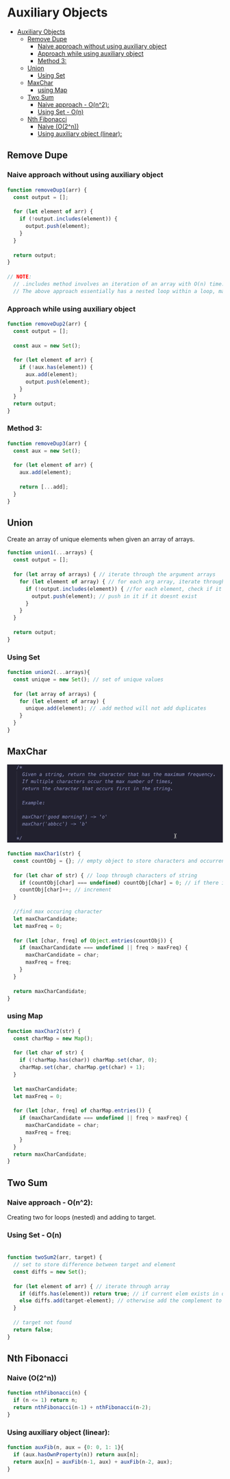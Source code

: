 # Auxiliary Objects

- [Auxiliary Objects](#auxiliary-objects)
  - [Remove Dupe](#remove-dupe)
    - [Naive approach without using auxiliary object](#naive-approach-without-using-auxiliary-object)
    - [Approach while using auxiliary object](#approach-while-using-auxiliary-object)
    - [Method 3:](#method-3)
  - [Union](#union)
    - [Using Set](#using-set)
  - [MaxChar](#maxchar)
    - [using Map](#using-map)
  - [Two Sum](#two-sum)
    - [Naive approach - O(n^2):](#naive-approach---on2)
    - [Using Set - O(n)](#using-set---on)
  - [Nth Fibonacci](#nth-fibonacci)
    - [Naive (O(2^n))](#naive-o2n)
    - [Using auxiliary object (linear):](#using-auxiliary-object-linear)


## Remove Dupe

 ### Naive approach without using auxiliary object

```js
function removeDup1(arr) {
  const output = [];

  for (let element of arr) {
    if (!output.includes(element)) {
      output.push(element);
    }
  }

  return output;
}

// NOTE:
  // .includes method involves an iteration of an array with O(n) time.
  // The above approach essentially has a nested loop within a loop, making it O(n^2)
```

### Approach while using auxiliary object


```js
function removeDup2(arr) {
  const output = [];

  const aux = new Set();

  for (let element of arr) {
    if (!aux.has(element)) {
      aux.add(element);
      output.push(element);
    }
  }
  return output;
}
```

### Method 3:

```js
function removeDup3(arr) {
  const aux = new Set();

  for (let element of arr) {
    aux.add(element);

    return [...add];
  }
}
```

## Union

Create an array of unique elements when given an array of arrays.

```js
function union1(...arrays) {
  const output = [];

  for (let array of arrays) { // iterate through the argument arrays
    for (let element of array) { // for each arg array, iterate through the elements
      if (!output.includes(element)) { //for each element, check if it exists in output
        output.push(element); // push in it if it doesnt exist
      }
    }
  }

  return output;
}
```

### Using Set

```js
function union2(...arrays){
  const unique = new Set(); // set of unique values

  for (let array of arrays) {
    for (let element of array) {
      unique.add(element); // .add method will not add duplicates
    }
  }
}
```

## MaxChar

![](Images/maxchar.png)

```js
function maxChar1(str) {
  const countObj = {}; // empty object to store characters and occurrences

  for (let char of str) { // loop through characters of string
    if (countObj[char] === undefined) countObj[char] = 0; // if there is no key with character, instantiate to 0;
    countObj[char]++; // increment
  }

  //find max occuring character
  let maxCharCandidate;
  let maxFreq = 0;

  for (let [char, freq] of Object.entries(countObj)) {
    if (maxCharCandidate === undefined || freq > maxFreq) {
      maxCharCandidate = char;
      maxFreq = freq;
    }
  }

  return maxCharCandidate;
}
```

### using Map

```js
function maxChar2(str) {
  const charMap = new Map();

  for (let char of str) {
    if (!charMap.has(char)) charMap.set(char, 0);
    charMap.set(char, charMap.get(char) + 1);
  }

  let maxCharCandidate;
  let maxFreq = 0;

  for (let [char, freq] of charMap.entries()) {
    if (maxCharCandidate === undefined || freq > maxFreq) {
      maxCharCandidate = char;
      maxFreq = freq;
    }
  }
  return maxCharCandidate;
}
```

## Two Sum

### Naive approach - O(n^2):

Creating two for loops (nested) and adding to target.

### Using Set - O(n)

```js

function twoSum2(arr, target) {
  // set to store difference between target and element
  const diffs = new Set();

  for (let element of arr) { // iterate through array
    if (diffs.has(element)) return true; // if current elem exists in diffs
    else diffs.add(target-element); // otherwise add the complement to the diffs
  }

  // target not found
  return false;
}
```
## Nth Fibonacci

### Naive (O(2^n))

```js
function nthFibonacci(n) {
  if (n <= 1) return n;
  return nthFibonacci(n-1) + nthFibonacci(n-2);
}
```

### Using auxiliary object (linear):

```js
function auxFib(n, aux = {0: 0, 1: 1}{
  if (aux.hasOwnProperty(n)) return aux[n];
  return aux[n] = auxFib(n-1, aux) + auxFib(n-2, aux);
}
```